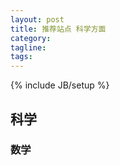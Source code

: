 ```yaml
---
layout: post
title: 推荐站点 科学方面
category:
tagline:
tags:
---
```

{% include JB/setup %}

## 科学

### 数学
